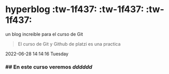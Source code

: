 # hyperblog :tw-1f437: :tw-1f437: :tw-1f437:
un blog increible para el curso de Git
> El curso de Git y Github de platzi es una practica 


2022-06-28 14:14:16 Tuesday

### ## En este curso veremos *dddddd*

